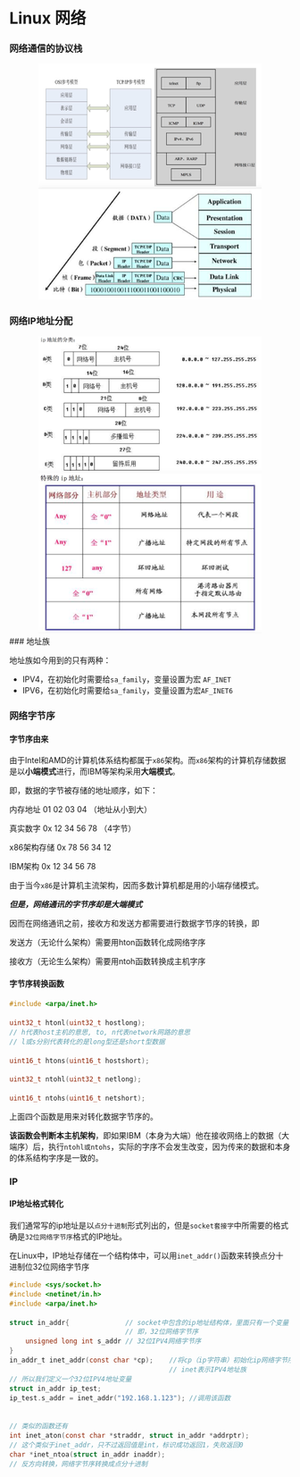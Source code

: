 # Linux 网络

### 网络通信的协议栈

<div align="center">
    <img src="./images/stack1.png" width="400"/>
    <img src="./images/stack2.png" width="400"/>
</div>

### 网络IP地址分配
<div align="center">
    <img src="./images/ip1.png" width="400"/>
    <img src="./images/ip2.png" width="400"/>
</div>
### 地址族

地址族如今用到的只有两种：

- IPV4，在初始化时需要给```sa_family```，变量设置为宏 ```AF_INET```
- IPV6，在初始化时需要给```sa_family```，变量设置为宏```AF_INET6```

### 网络字节序

#### 字节序由来

由于Intel和AMD的计算机体系结构都属于```x86```架构。而```x86```架构的计算机存储数据是以**小端模式**进行，而IBM等架构采用**大端模式**。

即，数据的字节被存储的地址顺序，如下：

内存地址			01 02 03 04 （地址从小到大）

真实数字  	0x	12 34 56 78 （4字节）

x86架构存储	0x	78 56 34 12

IBM架构		0x	12 34 56 78

由于当今```x86```是计算机主流架构，因而多数计算机都是用的小端存储模式。

***但是，网络通讯的字节序却是大端模式***

因而在网络通讯之前，接收方和发送方都需要进行数据字节序的转换，即

发送方（无论什么架构）需要用hton函数转化成网络字序

接收方（无论生么架构）需要用ntoh函数转换成主机字序

#### 字节序转换函数

```c
#include <arpa/inet.h>

uint32_t htonl(uint32_t hostlong);
// h代表host主机的意思, to, n代表network网路的意思
// l或s分别代表转化的是long型还是short型数据

uint16_t htons(uint16_t hostshort);

uint32_t ntohl(uint32_t netlong);

uint16_t ntohs(uint16_t netshort);
```

上面四个函数是用来对转化数据字节序的。

**该函数会判断本主机架构**，即如果IBM（本身为大端）他在接收网络上的数据（大端序）后，执行``ntohl或ntohs``，实际的字序不会发生改变，因为传来的数据和本身的体系结构字序是一致的。



### IP

#### IP地址格式转化

我们通常写的ip地址是以```点分十进制```形式列出的，但是```socket套接字```中所需要的格式确是```32位网络字节序```格式的IP地址。

在Linux中，IP地址存储在一个结构体中，可以用```inet_addr()```函数来转换点分十进制位32位网络字节序

```c
#include <sys/socket.h> 
#include <netinet/in.h> 
#include <arpa/inet.h>

struct in_addr{				 // socket中包含的ip地址结构体，里面只有一个变量
    						 // 即，32位网络字节序
    unsigned long int s_addr // 32位IPV4网络字节序
}
in_addr_t inet_addr(const char *cp);	//将cp（ip字符串）初始化ip网络字节序
										// inet表示IPV4地址族
// 所以我们定义一个32位IPV4地址变量
struct in_addr ip_test;
ip_test.s_addr = inet_addr("192.168.1.123"); //调用该函数


// 类似的函数还有
int inet_aton(const char *straddr, struct in_addr *addrptr); 
// 这个类似于inet_addr，只不过返回值是int，标识成功返回1，失败返回0
char *inet_ntoa(struct in_addr inaddr);
// 反方向转换，网络字节序转换成点分十进制

```

